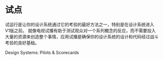 # 试点

试运行是让你的设计系统通过它的考验的最好方法之一，特别是在设计系统进入V1版之前。 就像电视试播有助于测试观众对一个系列概念的反应，而不需要投入大量的资源来创造整个事情，应用试播是确保你的设计系统的设计和代码经过战斗考验的良好基础。

<BadgeLink colorScheme='yellow' badgeText='Read' href='https://superfriendly.com/design-systems/articles/design-systems-pilots-scorecards/'>Design Systems: Pilots & Scorecards</BadgeLink>
